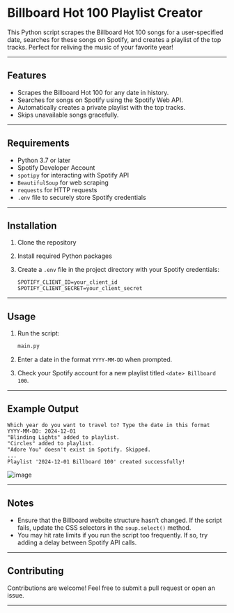 # Billboard Hot 100 Playlist Creator

This Python script scrapes the Billboard Hot 100 songs for a user-specified date, searches for these songs on Spotify, and creates a playlist of the top tracks. Perfect for reliving the music of your favorite year!

---

## Features

- Scrapes the Billboard Hot 100 for any date in history.
- Searches for songs on Spotify using the Spotify Web API.
- Automatically creates a private playlist with the top tracks.
- Skips unavailable songs gracefully.

---

## Requirements

- Python 3.7 or later
- Spotify Developer Account
- `spotipy` for interacting with Spotify API
- `BeautifulSoup` for web scraping
- `requests` for HTTP requests
- `.env` file to securely store Spotify credentials

---

## Installation

1. Clone the repository

2. Install required Python packages

3. Create a `.env` file in the project directory with your Spotify credentials:
   ```env
   SPOTIFY_CLIENT_ID=your_client_id
   SPOTIFY_CLIENT_SECRET=your_client_secret
   ```

---

## Usage

1. Run the script:
   ```bash
   main.py
   ```

2. Enter a date in the format `YYYY-MM-DD` when prompted.

3. Check your Spotify account for a new playlist titled `<date> Billboard 100`.

---

## Example Output

```
Which year do you want to travel to? Type the date in this format YYYY-MM-DD: 2024-12-01
"Blinding Lights" added to playlist.
"Circles" added to playlist.
"Adore You" doesn't exist in Spotify. Skipped.
...
Playlist '2024-12-01 Billboard 100' created successfully!
```
![image](https://github.com/user-attachments/assets/7e7231c9-7390-4e58-a5aa-4bcc6fdaaf4f)

---

## Notes

- Ensure that the Billboard website structure hasn’t changed. If the script fails, update the CSS selectors in the `soup.select()` method.
- You may hit rate limits if you run the script too frequently. If so, try adding a delay between Spotify API calls.

---

## Contributing

Contributions are welcome! Feel free to submit a pull request or open an issue.

---
